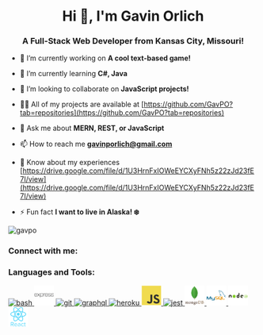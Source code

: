 <h1 align="center">Hi 👋, I'm Gavin Orlich</h1>
<h3 align="center">A Full-Stack Web Developer from Kansas City, Missouri!</h3>

- 🔭 I’m currently working on **A cool text-based game!**

- 🌱 I’m currently learning **C#, Java**

- 👯 I’m looking to collaborate on **JavaScript projects!**

- 👨‍💻 All of my projects are available at [https://github.com/GavPO?tab=repositories](https://github.com/GavPO?tab=repositories)

- 💬 Ask me about **MERN, REST, or JavaScript**

- 📫 How to reach me **gavinporlich@gmail.com**

- 📄 Know about my experiences [https://drive.google.com/file/d/1U3HrnFxIOWeEYCXyFNh5z22zJd23fE7I/view](https://drive.google.com/file/d/1U3HrnFxIOWeEYCXyFNh5z22zJd23fE7I/view)

- ⚡ Fun fact **I want to live in Alaska! ❄️**

<p align="left"> <img src="https://komarev.com/ghpvc/?username=gavpo&label=Profile%20views:&color=993bd8&style=flat-square" alt="gavpo" /> </p>

<h3 align="left">Connect with me:</h3>
<p align="left">
</p>

<h3 align="left">Languages and Tools:</h3>
<p align="left"> <a href="https://www.gnu.org/software/bash/" target="_blank" rel="noreferrer"> <img src="https://www.vectorlogo.zone/logos/gnu_bash/gnu_bash-icon.svg" alt="bash" width="40" height="40"/> </a> <a href="https://expressjs.com" target="_blank" rel="noreferrer"> <img src="https://raw.githubusercontent.com/devicons/devicon/master/icons/express/express-original-wordmark.svg" alt="express" width="40" height="40"/> </a> <a href="https://git-scm.com/" target="_blank" rel="noreferrer"> <img src="https://www.vectorlogo.zone/logos/git-scm/git-scm-icon.svg" alt="git" width="40" height="40"/> </a> <a href="https://graphql.org" target="_blank" rel="noreferrer"> <img src="https://www.vectorlogo.zone/logos/graphql/graphql-icon.svg" alt="graphql" width="40" height="40"/> </a> <a href="https://heroku.com" target="_blank" rel="noreferrer"> <img src="https://www.vectorlogo.zone/logos/heroku/heroku-icon.svg" alt="heroku" width="40" height="40"/> </a> <a href="https://developer.mozilla.org/en-US/docs/Web/JavaScript" target="_blank" rel="noreferrer"> <img src="https://raw.githubusercontent.com/devicons/devicon/master/icons/javascript/javascript-original.svg" alt="javascript" width="40" height="40"/> </a> <a href="https://jestjs.io" target="_blank" rel="noreferrer"> <img src="https://www.vectorlogo.zone/logos/jestjsio/jestjsio-icon.svg" alt="jest" width="40" height="40"/> </a> <a href="https://www.mongodb.com/" target="_blank" rel="noreferrer"> <img src="https://raw.githubusercontent.com/devicons/devicon/master/icons/mongodb/mongodb-original-wordmark.svg" alt="mongodb" width="40" height="40"/> </a> <a href="https://www.mysql.com/" target="_blank" rel="noreferrer"> <img src="https://raw.githubusercontent.com/devicons/devicon/master/icons/mysql/mysql-original-wordmark.svg" alt="mysql" width="40" height="40"/> </a> <a href="https://nodejs.org" target="_blank" rel="noreferrer"> <img src="https://raw.githubusercontent.com/devicons/devicon/master/icons/nodejs/nodejs-original-wordmark.svg" alt="nodejs" width="40" height="40"/> </a> <a href="https://reactjs.org/" target="_blank" rel="noreferrer"> <img src="https://raw.githubusercontent.com/devicons/devicon/master/icons/react/react-original-wordmark.svg" alt="react" width="40" height="40"/> </a> </p>


